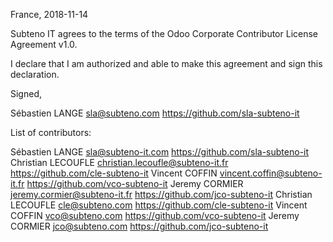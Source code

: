 France, 2018-11-14

Subteno IT agrees to the terms of the Odoo Corporate Contributor License
Agreement v1.0.

I declare that I am authorized and able to make this agreement and sign this
declaration.

Signed,

Sébastien LANGE sla@subteno.com https://github.com/sla-subteno-it

List of contributors:

Sébastien LANGE sla@subteno-it.com https://github.com/sla-subteno-it
Christian LECOUFLE christian.lecoufle@subteno-it.fr https://github.com/cle-subteno-it
Vincent COFFIN vincent.coffin@subteno-it.fr https://github.com/vco-subteno-it
Jeremy CORMIER jeremy.cormier@subteno-it.fr https://github.com/jco-subteno-it
Christian LECOUFLE cle@subteno.com https://github.com/cle-subteno-it
Vincent COFFIN vco@subteno.com https://github.com/vco-subteno-it
Jeremy CORMIER jco@subteno.com https://github.com/jco-subteno-it